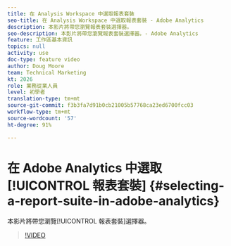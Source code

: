 ```yaml
---
title: 在 Analysis Workspace 中選取報表套裝
seo-title: 在 Analysis Workspace 中選取報表套裝 - Adobe Analytics
description: 本影片將帶您瀏覽報表套裝選擇器。
seo-description: 本影片將帶您瀏覽報表套裝選擇器。- Adobe Analytics
feature: 工作區基本資訊
topics: null
activity: use
doc-type: feature video
author: Doug Moore
team: Technical Marketing
kt: 2026
role: 業務從業人員
level: 初學者
translation-type: tm+mt
source-git-commit: f3b3fa7d91b0cb21005b57768ca23ed6700fcc03
workflow-type: tm+mt
source-wordcount: '57'
ht-degree: 91%

---
```



# 在 Adobe Analytics 中選取[!UICONTROL 報表套裝] {#selecting-a-report-suite-in-adobe-analytics}

本影片將帶您瀏覽[!UICONTROL 報表套裝]選擇器。

>[!VIDEO](https://video.tv.adobe.com/v/23967/?quality=12)
